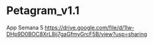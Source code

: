 # Petagram_v1.1
App Semana 5
https://drive.google.com/file/d/1lw-DHp9D0BOC8XrL8ij7gaGfmyGrcF5B/view?usp=sharing
